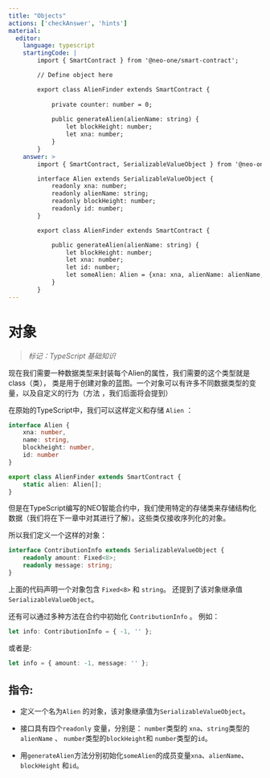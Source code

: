 ```yaml
---
title: "Objects"
actions: ['checkAnswer', 'hints']
material: 
  editor:
    language: typescript
    startingCode: |
        import { SmartContract } from '@neo-one/smart-contract';

        // Define object here

        export class AlienFinder extends SmartContract {
        
            private counter: number = 0; 
         
            public generateAlien(alienName: string) {
                let blockHeight: number;
                let xna: number;
            }
        }
    answer: > 
        import { SmartContract, SerializableValueObject } from '@neo-one/smart-contract';

        interface Alien extends SerializableValueObject {
            readonly xna: number;
            readonly alienName: string;
            readonly blockHeight: number;
            readonly id: number;
        }

        export class AlienFinder extends SmartContract {

            public generateAlien(alienName: string) {
                let blockHeight: number;
                let xna: number;
                let id: number;
                let someAlien: Alien = {xna: xna, alienName: alienName, blockHeight: blockHeight, id: id};
            }
        }
---
```

# 对象
> *标记：TypeScript 基础知识*

现在我们需要一种数据类型来封装每个Alien的属性，我们需要的这个类型就是class（类），
类是用于创建对象的蓝图。一个对象可以有许多不同数据类型的变量，以及自定义的行为（方法 ，我们后面将会提到）

在原始的TypeScript中，我们可以这样定义和存储 `Alien` ：

```typescript
interface Alien {
    xna: number,
    name: string,
    blockheight: number,
    id: number
}

export class AlienFinder extends SmartContract {
    static alien: Alien[];
}
```

 但是在TypeScript编写的NEO智能合约中，我们使用特定的存储类来存储结构化数据（我们将在下一章中对其进行了解）。这些类仅接收序列化的对象。

 所以我们定义一个这样的对象：

```typescript
interface ContributionInfo extends SerializableValueObject {
    readonly amount: Fixed<8>;
    readonly message: string;
}
```

上面的代码声明一个对象包含 `Fixed<8>` 和 `string`。 还提到了该对象继承值`SerializableValueObject`。

还有可以通过多种方法在合约中初始化 `ContributionInfo` 。 例如：

```typescript
let info: ContributionInfo = { -1, '' };
```

或者是:

```typescript
let info = { amount: -1, message: '' };
```

## 指令: 

- 定义一个名为`Alien` 的对象，该对象继承值为`SerializableValueObject`。

- 接口具有四个`readonly` 变量，分别是： `number`类型的 `xna`、`string`类型的 `alienName` 、  `number`类型的`blockHeight`和 `number`类型的`id`。

- 用`generateAlien`方法分别初始化`someAlien`的成员变量`xna`、`alienName`、`blockHeight`
  和`id`。
